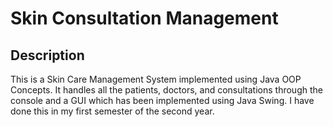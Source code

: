 # Skin Consultation Management

## Description

This is a Skin Care Management System implemented using Java OOP Concepts. It handles all the patients, doctors, and consultations through the console and a GUI which has been implemented using Java Swing. I have done this in my first semester of the second year.
